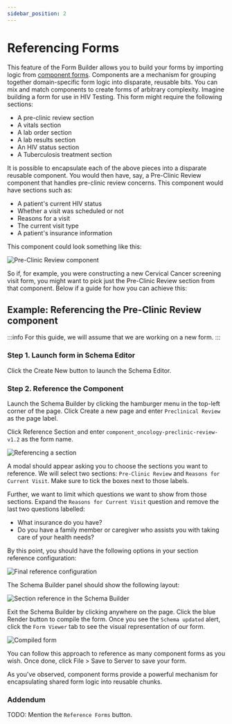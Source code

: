```yaml
---
sidebar_position: 2
---
```


# Referencing Forms

This feature of the Form Builder allows you to build your forms by importing logic from [component forms](/platform/core-concepts#components). Components are a mechanism for grouping together domain-specific form logic into disparate, reusable bits. You can mix and match components to create forms of arbitrary complexity. Imagine building a form for use in HIV Testing. This form might require the following sections:

- A pre-clinic review section
- A vitals section
- A lab order section
- A lab results section
- An HIV status section
- A Tuberculosis treatment section

It is possible to encapsulate each of the above pieces into a disparate reusable component. You would then have, say, a Pre-Clinic Review component that handles pre-clinic review concerns. This component would have sections such as:

- A patient's current HIV status
- Whether a visit was scheduled or not
- Reasons for a visit
- The current visit type
- A patient's insurance information

This component could look something like this:

![Pre-Clinic Review component](/img/pre-clinic-review-component.png)

So if, for example, you were constructing a new Cervical Cancer screening visit form, you might want to pick just the Pre-Clinic Review section from that component. Below if a guide for how you can achieve this:

## Example: Referencing the Pre-Clinic Review component

:::info
For this guide, we will assume that we are working on a new form.
:::

### Step 1. Launch form in Schema Editor

Click the Create New button to launch the Schema Editor.

### Step 2. Reference the Component

Launch the Schema Builder by clicking the hamburger menu in the top-left corner of the page. Click Create a new page and enter `Preclinical Review` as the page label.

Click Reference Section and enter `component_oncology-preclinic-review-v1.2` as the form name.

![Referencing a section](/img/referencing-a-section.png)

A modal should appear asking you to choose the sections you want to reference. We will select two sections:
`Pre-Clinic Review` and `Reasons for Current Visit`. Make sure to tick the boxes next to those labels.

Further, we want to limit which questions we want to show from those sections. Expand the `Reasons for Current Visit` question and remove the last two questions labelled:

- What insurance do you have?
- Do you have a family member or caregiver who assists you with taking care of your health needs?

By this point, you should have the following options in your section reference configuration:

![Final reference configuration](/img/completed-section-reference.png)

The Schema Builder panel should show the following layout:

![Section reference in the Schema Builder](/img/section-reference-view.png)

Exit the Schema Builder by clicking anywhere on the page. Click the blue Render button to compile the form. Once you see the `Schema updated` alert, click the `Form Viewer` tab to see the visual representation of our form.

![Compiled form](/img/compiled-form.png)

You can follow this approach to reference as many component forms as you wish. Once done, click File > Save to Server to save your form.

As you've observed, component forms provide a powerful mechanism for encapsulating shared form logic into reusable chunks.

### Addendum

TODO: Mention the `Reference Forms` button.
